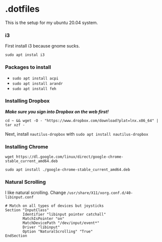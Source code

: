 # .dotfiles

This is the setup for my ubuntu 20.04 system.

### i3
First install i3 because gnome sucks.

`sudo apt instal i3`

### Packages to install
- `sudo apt install acpi`
- `sudo apt install arandr`
- `sudo apt install feh`

### Installing Dropbox

***Make sure you sign into Dropbox on the web first!***

`cd ~ && wget -O - "https://www.dropbox.com/download?plat=lnx.x86_64" | tar xzf -`

Next, install `nautilus-dropbox` with `sudo apt install nautilus-dropbox`

### Installing Chrome

`wget https://dl.google.com/linux/direct/google-chrome-stable_current_amd64.deb`

`sudo apt install ./google-chrome-stable_current_amd64.deb`

### Natural Scrolling
I like natural scrolling. Change `/usr/share/X11/xorg.conf.d/40-libinput.conf`

```
# Match on all types of devices but joysticks
Section "InputClass"
        Identifier "libinput pointer catchall"
        MatchIsPointer "on"
        MatchDevicePath "/dev/input/event*"
        Driver "libinput"
        Option "NaturalScrolling" "True"
EndSection
```
